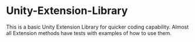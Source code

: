 # Unity-Extension-Library

This is a basic Unity Extension Library for quicker coding capability. Almost all Extension methods have tests with examples of how to use them.
